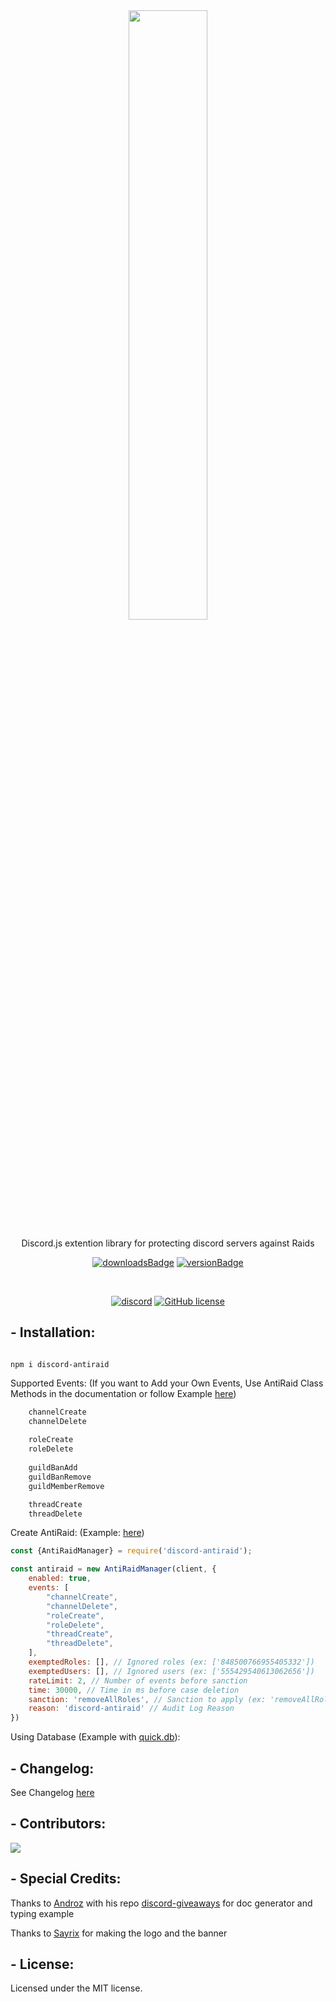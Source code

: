 <div align="center">

<a href="https://npmjs.com/discord-antiraid">
  <img width="50%"src="https://cdn.discordapp.com/attachments/730165562189152407/870362597441011732/DAR_Banner.png" />
</a>

Discord.js extention library for protecting discord servers against Raids

[![downloadsBadge](https://img.shields.io/npm/dt/discord-antiraid?style=for-the-badge)](https://npmjs.com/discord-antiraid)
[![versionBadge](https://img.shields.io/npm/v/discord-antiraid?style=for-the-badge)](https://npmjs.com/discord-antiraid)

<br>

[![discord](https://discord.com/api/guilds/848500695506223104/widget.png)](https://discord.gg/ahjFrbk2Nr)
[![GitHub license](https://img.shields.io/github/license/Derpinou/discord-antiraid.svg)](https://github.com/Derpinou/discord-antiraid/blob/master/LICENSE)

</div>

## - Installation:
```

npm i discord-antiraid

```


Supported Events:
(If you want to Add your Own Events, Use AntiRaid Class Methods in the documentation or follow Example [here](https://github.com/Derpinou/discord-antiraid/blob/main/example/AntiRaid/Event.js))

```js
    channelCreate
    channelDelete
 
    roleCreate
    roleDelete
 
    guildBanAdd
    guildBanRemove
    guildMemberRemove

    threadCreate
    threadDelete

```

Create AntiRaid:
(Example: [here](https://github.com/Derpinou/discord-antiraid/blob/main/example/AntiRaid/sample.js))

```js
const {AntiRaidManager} = require('discord-antiraid');

const antiraid = new AntiRaidManager(client, {
    enabled: true,
    events: [
        "channelCreate",
        "channelDelete",
        "roleCreate",
        "roleDelete",
        "threadCreate",
        "threadDelete",
    ],
    exemptedRoles: [], // Ignored roles (ex: ['848500766955405332'])
    exemptedUsers: [], // Ignored users (ex: ['555429540613062656'])
    rateLimit: 2, // Number of events before sanction
    time: 30000, // Time in ms before case deletion
    sanction: 'removeAllRoles', // Sanction to apply (ex: 'removeAllRoles' / 'ban' / 'kick')
    reason: 'discord-antiraid' // Audit Log Reason
})
```
Using Database (Example with [quick.db](https://www.npmjs.com/package/quick.db)):

## - Changelog:

See Changelog [here](https://github.com/Derpinou/discord-antiraid/blob/main/CHANGELOG.md)


## - Contributors:
<a href="https://github.com/Derpinou/discord-antiraid/graphs/contributors">
  <img src="https://contrib.rocks/image?repo=Derpinou/discord-antiraid" />
</a>

## - Special Credits:
Thanks to [Androz](https://github.com/Androz2091) with his repo [discord-giveaways](https://github.com/Androz2091/discord-giveaways) for doc generator and typing example

Thanks to [Sayrix](https://github.com/Sayrix) for making the logo and the banner

## - License:

Licensed under the MIT license.
